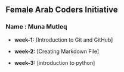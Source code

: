 ## Female Arab Coders Initiative
### Name : Muna Mutleq

* __week-1:__
[Introduction to Git and GitHub]

* __week-2:__
[Creating Markdown File]

* __week-3:__
[introduction to python]
